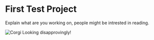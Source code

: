 # First Test Project

Explain what are you working on, people might be intrested in reading.

![Corgi Looking disapprovingly!](https://static.inspiremore.com/wp-content/uploads/2022/03/16092330/Disapproving-corgis-1.jpg)






